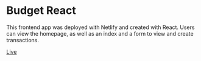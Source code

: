 # Budget React

This frontend app was deployed with Netlify and created with React. Users can view the homepage, as well as an index and a form to view and create transactions.

[Live](https://kind-wozniak-22a330.netlify.app)

